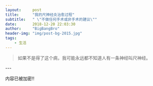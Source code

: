 ```yaml
---
layout:     post
title:      "我的尺神经炎治愈过程"
subtitle:   " \"不做任何手术或非手术的建议\""
date:       2018-12-20 22:03:30
author:     "BigBangBro"
header-img: "img/post-bg-2015.jpg"
tags:
    - 生活
---
```


> 如果不是得了这个病，我可能永远都不知道人有一条神经叫尺神经。


<p id = "build"></p>
---

内容已被加密!!
